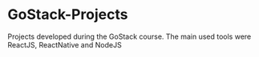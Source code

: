# GoStack-Projects
Projects developed during the GoStack course. The main used tools were ReactJS, ReactNative and NodeJS
